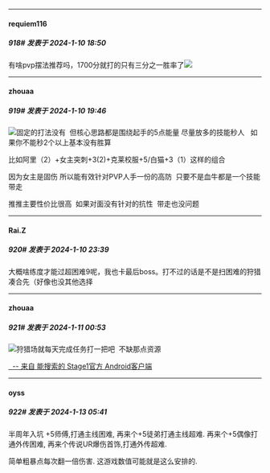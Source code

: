 
*****

####  requiem116  
##### 918#       发表于 2024-1-10 18:50

有啥pvp摆法推荐吗，1700分就打的只有三分之一胜率了<img src="https://static.saraba1st.com/image/smiley/face2017/143.png" referrerpolicy="no-referrer">


*****

####  zhouaa  
##### 919#       发表于 2024-1-10 19:46

<img src="https://static.saraba1st.com/image/smiley/face2017/067.png" referrerpolicy="no-referrer">固定的打法没有  但核心思路都是围绕起手的5点能量 尽量放多的技能秒人   如果你不能秒2个以上基本没有胜算

比如阿里（2）+女主突刺+3(2)+克莱校服+5/白猫+3（1）这样的组合   

因为女主是固伤 所以能有效针对PVP人手一份的高防  只要不是血牛都是一个技能带走  

推推主要性价比很高  如果对面没有针对的抗性  带走也没问题


*****

####  Rai.Z  
##### 920#       发表于 2024-1-10 23:39

大概啥练度才能过超困难9呢，我也卡最后boss。打不过的话是不是扫困难的狩猎凑合先（好像也没其他选择


*****

####  zhouaa  
##### 921#       发表于 2024-1-11 00:53

<img src="https://static.saraba1st.com/image/smiley/face2017/021.png" referrerpolicy="no-referrer">狩猎场就每天完成任务打一把吧  不缺那点资源

[  -- 来自 能搜索的 Stage1官方 Android客户端](https://www.coolapk.com/apk/140634)


*****

####  oyss  
##### 922#       发表于 2024-1-13 05:41

半周年入坑 +5师傅,打通主线困难, 再来个+5徒弟打通主线超难. 再来个+5偶像打通外传困难, 再来个传说UR爆伤首饰,打通外传超难.

简单粗暴点每次翻一倍伤害. 这游戏数值可能就是这么安排的.


